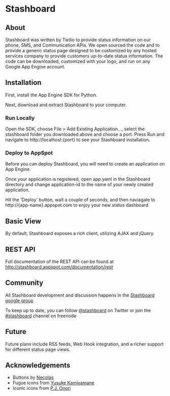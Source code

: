 # Stashboard

## About

Stashboard was written by Twilio to provide status information on our phone, SMS, and Communication APIs. We open sourced the code and to provide a generic status page designed to be customized by any hosted services company to provide customers up-to-date status information. The code can be downloaded, customized with your logo, and run on any Google App Engine account.

## Installation

First, install the App Engine SDK for Python.

Next, download and extract Stashboard to your computer.

### Run Locally

Open the SDK, choose File > Add Existing Application..., select the stashboard folder you downloaded above and choose a port. Press Run and navigate to http://localhost:{port} to see your Stashboard installation.

### Deploy to AppSpot

Before you can deploy Stashboard, you will need to create an application on App Engine.

Once your application is registered, open app.yaml in the Stashboard directory and change application-id to the name of your newly created application.

Hit the 'Deploy' button, wait a couple of seconds, and then naviagate to http://{app-name}.appspot.com to enjoy your new status dashboard

## Basic View

By default, Stashboard exposes a rich client, utilizing AJAX and jQuery.

## REST API

Full documentation of the REST API can be found at <http://stashboard.appspot.com/documentation/rest>

## Community

All Stashboard development and discussion happens in the [Stashboard google group](https://groups.google.com/forum/#!forum/stashboard)

To keep up to date, you can follow [@stashboard](http://twitter.com/stashboard) on Twitter or join the [#stashboard](irc://irc.freenode.net/stashboard) channel on freenode

## Future

Future plans include RSS feeds, Web Hook integration, and a richer support for different status page views.

## Acknowledgements
* Buttons by [Necolas](https://github.com/necolas/css3-github-buttons)
* Fugue icons from [Yusuke Kamiyamane](http://p.yusukekamiyamane.com/)
* Iconic icons from [P.J. Onori](http://somerandomdude.com/projects/iconic/)
